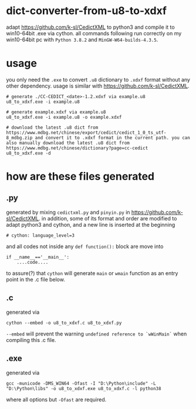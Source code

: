 # dict-converter-from-u8-to-xdxf
adapt https://github.com/k-sl/CedictXML to python3 and compile it to win10-64bit .exe via cython. all commands following run correctly on my win10-64bit pc with `Python 3.8.2` and `MinGW-W64-builds-4.3.5`. 

# usage
you only need the `.exe` to convert `.u8` dictionary to `.xdxf` format without any other dependency. usage is similar with https://github.com/k-sl/CedictXML. 
```
# generate ./CC-CEDICT_<date>-1.2.xdxf via example.u8
u8_to_xdxf.exe -i example.u8

# generate example.xdxf via example.u8
u8_to_xdxf.exe -i example.u8 -o example.xdxf

# download the latest .u8 dict from https://www.mdbg.net/chinese/export/cedict/cedict_1_0_ts_utf-8_mdbg.zip and convert it to .xdxf format in the current path. you can also manually download the latest .u8 dict from https://www.mdbg.net/chinese/dictionary?page=cc-cedict
u8_to_xdxf.exe -d
```

# how are these files generated

## .py
generated by mixing `cedictxml.py` and `pinyin.py` in https://github.com/k-sl/CedictXML. in addition, some of its format and order are modified to adapt python3 and cython, and a new line is inserted at the beginning
```
# cython: language_level=3
```
and all codes not inside any `def function():` block are move into
```
if __name__=='__main__':
    ....code....
```
to assure(?) that `cython` will generate `main` or `wmain` function as an entry point in the .c file below. 

## .c
generated via
```
cython --embed -o u8_to_xdxf.c u8_to_xdxf.py
```
`--embed` will prevent the warning `` undefined reference to `wWinMain` `` when compiling this .c file. 

## .exe
generated via
```
gcc -municode -DMS_WIN64 -Ofast -I "D:\Python\include" -L "D:\Python\libs" -o u8_to_xdxf.exe u8_to_xdxf.c -l python38
```
where all options but `-Ofast` are required. 
